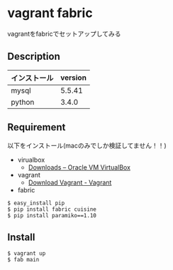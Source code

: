 vagrant fabric
====
vagrantをfabricでセットアップしてみる

## Description

| インストール | version |
|:-----------|:------------|
| mysql      |5.5.41|
| python     |3.4.0|

## Requirement

以下をインストール(macのみでしか検証してません！！)

- virualbox
  - [Downloads – Oracle VM VirtualBox](https://www.virtualbox.org/wiki/Downloads)
- vagrant
  - [Download Vagrant - Vagrant](https://www.vagrantup.com/downloads.html)
- fabric

```
$ easy_install pip
$ pip install fabric cuisine
$ pip install paramiko==1.10
```

## Install

```
$ vagrant up
$ fab main
```

